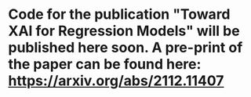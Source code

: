 # Code for the publication "Toward XAI for Regression Models" will be published here soon. A pre-print of the paper can be found here: https://arxiv.org/abs/2112.11407
